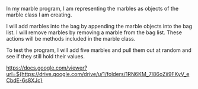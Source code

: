 In my marble program, I am representing the marbles as objects of the marble class I am creating. 

I will add marbles into the bag by appending the marble objects into the bag list. 
I will remove marbles by removing a marble from the bag list.
These actions will be methods included in the marble class. 

To test the program, I will add five marbles and pull them out at random and see if they still hold their values. 

https://docs.google.com/viewer?url=${https://drive.google.com/drive/u/1/folders/1RN6KM_7I86oZii9FKyV_eCbdE-6s8XJc}
